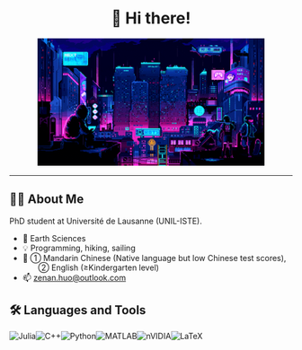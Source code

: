 <div id="header" align="center">
<h1>👋 Hi there!</h1>
<img src="./images/logo.gif" width="80%"/>
</div>

---

## 👨‍💻 About Me
PhD student at Université de Lausanne (UNIL-ISTE).

- 🔭 Earth Sciences
- 💡 Programming, hiking, sailing
- 📕 ① Mandarin Chinese (Native language but low Chinese test scores), <br>
&nbsp;&nbsp;&nbsp;&nbsp;&nbsp;&nbsp;&nbsp;② English (≥Kindergarten level)
- 📫 zenan.huo@outlook.com

## 🛠️ Languages and Tools 

![Julia](https://img.shields.io/badge/-Julia-9558B2?style=for-the-badge&logo=julia&logoColor=white)![C++](https://img.shields.io/badge/c++-%2300599C.svg?style=for-the-badge&logo=c%2B%2B&logoColor=white)![Python](https://img.shields.io/badge/python-3670A0?style=for-the-badge&logo=python&logoColor=ffdd54)![MATLAB](https://img.shields.io/badge/-MATLAB-orange?style=for-the-badge)![nVIDIA](https://img.shields.io/badge/nVIDIA-%2376B900.svg?style=for-the-badge&logo=nVIDIA&logoColor=white)![LaTeX](https://img.shields.io/badge/latex-%23008080.svg?style=for-the-badge&logo=latex&logoColor=white)
